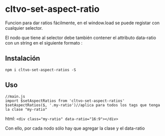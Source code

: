# cltvo-set-aspect-ratio

  Funcion para dar ratios fácilmente, en el window.load se puede registar con cualquier selector.

  El nodo que tiene al selector debe también contener el attributo data-ratio con un string en el siguiente formato <width>:<height>

## Instalación
`npm i cltvo-set-aspect-ratios -S`

## Uso

```
//main.js
import $setAspectRatios from 'cltvo-set-aspect-ratios'
$setAspectRatios($, '.my-ratio')//aplica para todos los tags que tenga la clase "my-ratio"
```

html: `<div class="my-ratio" data-ratio="16:9"></div>`

 Con ello, por cada nodo sólo hay que agregar la clase y el data-ratio
